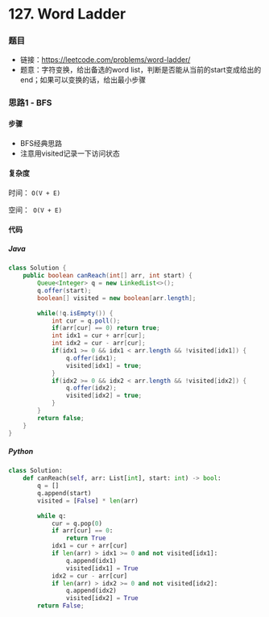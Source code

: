 # 127. Word Ladder

### 题目

- 链接：https://leetcode.com/problems/word-ladder/
- 题意：字符变换，给出备选的word list，判断是否能从当前的start变成给出的end；如果可以变换的话，给出最小步骤



### 思路1 - BFS

#### 步骤

- BFS经典思路
- 注意用visited记录一下访问状态



#### 复杂度

时间： `O(V + E)`

空间：` O(V + E)`



#### 代码

##### Java

```java
class Solution {
    public boolean canReach(int[] arr, int start) {
        Queue<Integer> q = new LinkedList<>();
        q.offer(start);
        boolean[] visited = new boolean[arr.length];
        
        while(!q.isEmpty()) {
            int cur = q.poll();
            if(arr[cur] == 0) return true;
            int idx1 = cur + arr[cur];
            int idx2 = cur - arr[cur];
            if(idx1 >= 0 && idx1 < arr.length && !visited[idx1]) {
                q.offer(idx1);
                visited[idx1] = true;
            }
            if(idx2 >= 0 && idx2 < arr.length && !visited[idx2]) {
                q.offer(idx2);
                visited[idx2] = true;
            }
        }
        return false;
    }
}
```



##### Python

```python
class Solution:
    def canReach(self, arr: List[int], start: int) -> bool:
        q = []
        q.append(start)
        visited = [False] * len(arr)
        
        while q:
            cur = q.pop(0)
            if arr[cur] == 0:
                return True
            idx1 = cur + arr[cur]
            if len(arr) > idx1 >= 0 and not visited[idx1]:
                q.append(idx1)
                visited[idx1] = True
            idx2 = cur - arr[cur]
            if len(arr) > idx2 >= 0 and not visited[idx2]:
                q.append(idx2)
                visited[idx2] = True
        return False;
```

